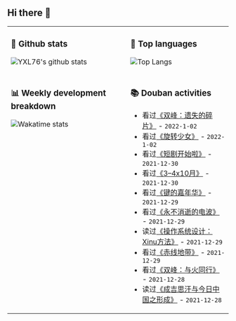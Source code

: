 ## Hi there 👋

<table>
<tr>
<td valign="top" width="54%">

### 🔭 Github stats

![YXL76's github stats](https://github-readme-stats.yxl76.vercel.app/api?username=YXL76&count_private=true&show_icons=true&include_all_commits=true&theme=prussian&line_height=28&disable_animations=true)

</td>

<td valign="top" width="46%">

### 🌱 Top languages

![Top Langs](https://github-readme-stats.yxl76.vercel.app/api/top-langs/?username=YXL76&layout=compact&theme=prussian&langs_count=8&hide=HTML,CSS,SCSS)

</td>
</tr>
<tr>
<td valign="top" width="54%">

### 📊 Weekly development breakdown

![Wakatime stats](https://github-readme-stats.yxl76.vercel.app/api/wakatime?username=YXL76&layout=compact&theme=prussian)


</td>
<td valign="top" width="46%">

### 📚 Douban activities

- 看过[《双峰：遗失的碎片》](http://movie.douban.com/subject/26712750/) - `2022-1-02`
- 看过[《旋转少女》](http://movie.douban.com/subject/25955418/) - `2022-1-02`
- 看过[《短剧开始啦》](http://movie.douban.com/subject/35358556/) - `2021-12-30`
- 看过[《3–4x10月》](http://movie.douban.com/subject/1297290/) - `2021-12-30`
- 看过[《键的嘉年华》](http://movie.douban.com/subject/35438216/) - `2021-12-29`
- 看过[《永不消逝的电波》](http://movie.douban.com/subject/1431694/) - `2021-12-29`
- 读过[《操作系统设计：Xinu方法》](https://book.douban.com/subject/25772410/) - `2021-12-29`
- 看过[《赤线地带》](http://movie.douban.com/subject/1466788/) - `2021-12-29`
- 看过[《双峰：与火同行》](http://movie.douban.com/subject/1303472/) - `2021-12-28`
- 读过[《成吉思汗与今日中国之形成》](https://book.douban.com/subject/30245840/) - `2021-12-28`

</td>
</tr>
</table>

<!--
**YXL76/YXL76** is a ✨ _special_ ✨ repository because its `README.md` (this file) appears on your GitHub profile.

Here are some ideas to get you started:

- 🔭 I’m currently working on ...
- 🌱 I’m currently learning ...
- 👯 I’m looking to collaborate on ...
- 🤔 I’m looking for help with ...
- 💬 Ask me about ...
- 📫 How to reach me: ...
- 😄 Pronouns: ...
- ⚡ Fun fact: ...
-->
